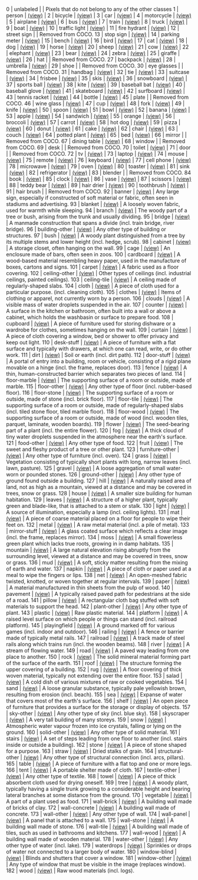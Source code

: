 0	|	unlabeled	|		|	Pixels that do not belong to any of the other classes
1	|	person	|	[(view)](http://calvin.inf.ed.ac.uk/wp-content/uploads/data/cocostuffdataset/preview/label-1-person.png)	|
2	|	bicycle	|	[(view)](http://calvin.inf.ed.ac.uk/wp-content/uploads/data/cocostuffdataset/preview/label-2-bicycle.png)	|
3	|	car	|	[(view)](http://calvin.inf.ed.ac.uk/wp-content/uploads/data/cocostuffdataset/preview/label-3-car.png)	|
4	|	motorcycle	|	[(view)](http://calvin.inf.ed.ac.uk/wp-content/uploads/data/cocostuffdataset/preview/label-4-motorcycle.png)	|
5	|	airplane	|	[(view)](http://calvin.inf.ed.ac.uk/wp-content/uploads/data/cocostuffdataset/preview/label-5-airplane.png)	|
6	|	bus	|	[(view)](http://calvin.inf.ed.ac.uk/wp-content/uploads/data/cocostuffdataset/preview/label-6-bus.png)	|
7	|	train	|	[(view)](http://calvin.inf.ed.ac.uk/wp-content/uploads/data/cocostuffdataset/preview/label-7-train.png)	|
8	|	truck	|	[(view)](http://calvin.inf.ed.ac.uk/wp-content/uploads/data/cocostuffdataset/preview/label-8-truck.png)	|
9	|	boat	|	[(view)](http://calvin.inf.ed.ac.uk/wp-content/uploads/data/cocostuffdataset/preview/label-9-boat.png)	|
10	|	traffic light	|	[(view)](http://calvin.inf.ed.ac.uk/wp-content/uploads/data/cocostuffdataset/preview/label-10-traffic%20light.png)	|
11	|	fire hydrant	|	[(view)](http://calvin.inf.ed.ac.uk/wp-content/uploads/data/cocostuffdataset/preview/label-11-fire%20hydrant.png)	|
12	|	street sign	|		|	Removed from COCO.
13	|	stop sign	|	[(view)](http://calvin.inf.ed.ac.uk/wp-content/uploads/data/cocostuffdataset/preview/label-13-stop%20sign.png)	|
14	|	parking meter	|	[(view)](http://calvin.inf.ed.ac.uk/wp-content/uploads/data/cocostuffdataset/preview/label-14-parking%20meter.png)	|
15	|	bench	|	[(view)](http://calvin.inf.ed.ac.uk/wp-content/uploads/data/cocostuffdataset/preview/label-15-bench.png)	|
16	|	bird	|	[(view)](http://calvin.inf.ed.ac.uk/wp-content/uploads/data/cocostuffdataset/preview/label-16-bird.png)	|
17	|	cat	|	[(view)](http://calvin.inf.ed.ac.uk/wp-content/uploads/data/cocostuffdataset/preview/label-17-cat.png)	|
18	|	dog	|	[(view)](http://calvin.inf.ed.ac.uk/wp-content/uploads/data/cocostuffdataset/preview/label-18-dog.png)	|
19	|	horse	|	[(view)](http://calvin.inf.ed.ac.uk/wp-content/uploads/data/cocostuffdataset/preview/label-19-horse.png)	|
20	|	sheep	|	[(view)](http://calvin.inf.ed.ac.uk/wp-content/uploads/data/cocostuffdataset/preview/label-20-sheep.png)	|
21	|	cow	|	[(view)](http://calvin.inf.ed.ac.uk/wp-content/uploads/data/cocostuffdataset/preview/label-21-cow.png)	|
22	|	elephant	|	[(view)](http://calvin.inf.ed.ac.uk/wp-content/uploads/data/cocostuffdataset/preview/label-22-elephant.png)	|
23	|	bear	|	[(view)](http://calvin.inf.ed.ac.uk/wp-content/uploads/data/cocostuffdataset/preview/label-23-bear.png)	|
24	|	zebra	|	[(view)](http://calvin.inf.ed.ac.uk/wp-content/uploads/data/cocostuffdataset/preview/label-24-zebra.png)	|
25	|	giraffe	|	[(view)](http://calvin.inf.ed.ac.uk/wp-content/uploads/data/cocostuffdataset/preview/label-25-giraffe.png)	|
26	|	hat	|		|	Removed from COCO.
27	|	backpack	|	[(view)](http://calvin.inf.ed.ac.uk/wp-content/uploads/data/cocostuffdataset/preview/label-27-backpack.png)	|
28	|	umbrella	|	[(view)](http://calvin.inf.ed.ac.uk/wp-content/uploads/data/cocostuffdataset/preview/label-28-umbrella.png)	|
29	|	shoe	|		|	Removed from COCO.
30	|	eye glasses	|		|	Removed from COCO.
31	|	handbag	|	[(view)](http://calvin.inf.ed.ac.uk/wp-content/uploads/data/cocostuffdataset/preview/label-31-handbag.png)	|
32	|	tie	|	[(view)](http://calvin.inf.ed.ac.uk/wp-content/uploads/data/cocostuffdataset/preview/label-32-tie.png)	|
33	|	suitcase	|	[(view)](http://calvin.inf.ed.ac.uk/wp-content/uploads/data/cocostuffdataset/preview/label-33-suitcase.png)	|
34	|	frisbee	|	[(view)](http://calvin.inf.ed.ac.uk/wp-content/uploads/data/cocostuffdataset/preview/label-34-frisbee.png)	|
35	|	skis	|	[(view)](http://calvin.inf.ed.ac.uk/wp-content/uploads/data/cocostuffdataset/preview/label-35-skis.png)	|
36	|	snowboard	|	[(view)](http://calvin.inf.ed.ac.uk/wp-content/uploads/data/cocostuffdataset/preview/label-36-snowboard.png)	|
37	|	sports ball	|	[(view)](http://calvin.inf.ed.ac.uk/wp-content/uploads/data/cocostuffdataset/preview/label-37-sports%20ball.png)	|
38	|	kite	|	[(view)](http://calvin.inf.ed.ac.uk/wp-content/uploads/data/cocostuffdataset/preview/label-38-kite.png)	|
39	|	baseball bat	|	[(view)](http://calvin.inf.ed.ac.uk/wp-content/uploads/data/cocostuffdataset/preview/label-39-baseball%20bat.png)	|
40	|	baseball glove	|	[(view)](http://calvin.inf.ed.ac.uk/wp-content/uploads/data/cocostuffdataset/preview/label-40-baseball%20glove.png)	|
41	|	skateboard	|	[(view)](http://calvin.inf.ed.ac.uk/wp-content/uploads/data/cocostuffdataset/preview/label-41-skateboard.png)	|
42	|	surfboard	|	[(view)](http://calvin.inf.ed.ac.uk/wp-content/uploads/data/cocostuffdataset/preview/label-42-surfboard.png)	|
43	|	tennis racket	|	[(view)](http://calvin.inf.ed.ac.uk/wp-content/uploads/data/cocostuffdataset/preview/label-43-tennis%20racket.png)	|
44	|	bottle	|	[(view)](http://calvin.inf.ed.ac.uk/wp-content/uploads/data/cocostuffdataset/preview/label-44-bottle.png)	|
45	|	plate	|		|	Removed from COCO.
46	|	wine glass	|	[(view)](http://calvin.inf.ed.ac.uk/wp-content/uploads/data/cocostuffdataset/preview/label-46-wine%20glass.png)	|
47	|	cup	|	[(view)](http://calvin.inf.ed.ac.uk/wp-content/uploads/data/cocostuffdataset/preview/label-47-cup.png)	|
48	|	fork	|	[(view)](http://calvin.inf.ed.ac.uk/wp-content/uploads/data/cocostuffdataset/preview/label-48-fork.png)	|
49	|	knife	|	[(view)](http://calvin.inf.ed.ac.uk/wp-content/uploads/data/cocostuffdataset/preview/label-49-knife.png)	|
50	|	spoon	|	[(view)](http://calvin.inf.ed.ac.uk/wp-content/uploads/data/cocostuffdataset/preview/label-50-spoon.png)	|
51	|	bowl	|	[(view)](http://calvin.inf.ed.ac.uk/wp-content/uploads/data/cocostuffdataset/preview/label-51-bowl.png)	|
52	|	banana	|	[(view)](http://calvin.inf.ed.ac.uk/wp-content/uploads/data/cocostuffdataset/preview/label-52-banana.png)	|
53	|	apple	|	[(view)](http://calvin.inf.ed.ac.uk/wp-content/uploads/data/cocostuffdataset/preview/label-53-apple.png)	|
54	|	sandwich	|	[(view)](http://calvin.inf.ed.ac.uk/wp-content/uploads/data/cocostuffdataset/preview/label-54-sandwich.png)	|
55	|	orange	|	[(view)](http://calvin.inf.ed.ac.uk/wp-content/uploads/data/cocostuffdataset/preview/label-55-orange.png)	|
56	|	broccoli	|	[(view)](http://calvin.inf.ed.ac.uk/wp-content/uploads/data/cocostuffdataset/preview/label-56-broccoli.png)	|
57	|	carrot	|	[(view)](http://calvin.inf.ed.ac.uk/wp-content/uploads/data/cocostuffdataset/preview/label-57-carrot.png)	|
58	|	hot dog	|	[(view)](http://calvin.inf.ed.ac.uk/wp-content/uploads/data/cocostuffdataset/preview/label-58-hot%20dog.png)	|
59	|	pizza	|	[(view)](http://calvin.inf.ed.ac.uk/wp-content/uploads/data/cocostuffdataset/preview/label-59-pizza.png)	|
60	|	donut	|	[(view)](http://calvin.inf.ed.ac.uk/wp-content/uploads/data/cocostuffdataset/preview/label-60-donut.png)	|
61	|	cake	|	[(view)](http://calvin.inf.ed.ac.uk/wp-content/uploads/data/cocostuffdataset/preview/label-61-cake.png)	|
62	|	chair	|	[(view)](http://calvin.inf.ed.ac.uk/wp-content/uploads/data/cocostuffdataset/preview/label-62-chair.png)	|
63	|	couch	|	[(view)](http://calvin.inf.ed.ac.uk/wp-content/uploads/data/cocostuffdataset/preview/label-63-couch.png)	|
64	|	potted plant	|	[(view)](http://calvin.inf.ed.ac.uk/wp-content/uploads/data/cocostuffdataset/preview/label-64-potted%20plant.png)	|
65	|	bed	|	[(view)](http://calvin.inf.ed.ac.uk/wp-content/uploads/data/cocostuffdataset/preview/label-65-bed.png)	|
66	|	mirror	|		|	Removed from COCO.
67	|	dining table	|	[(view)](http://calvin.inf.ed.ac.uk/wp-content/uploads/data/cocostuffdataset/preview/label-67-dining%20table.png)	|
68	|	window	|		|	Removed from COCO.
69	|	desk	|		|	Removed from COCO.
70	|	toilet	|	[(view)](http://calvin.inf.ed.ac.uk/wp-content/uploads/data/cocostuffdataset/preview/label-70-toilet.png)	|
71	|	door	|		|	Removed from COCO.
72	|	tv	|	[(view)](http://calvin.inf.ed.ac.uk/wp-content/uploads/data/cocostuffdataset/preview/label-72-tv.png)	|
73	|	laptop	|	[(view)](http://calvin.inf.ed.ac.uk/wp-content/uploads/data/cocostuffdataset/preview/label-73-laptop.png)	|
74	|	mouse	|	[(view)](http://calvin.inf.ed.ac.uk/wp-content/uploads/data/cocostuffdataset/preview/label-74-mouse.png)	|
75	|	remote	|	[(view)](http://calvin.inf.ed.ac.uk/wp-content/uploads/data/cocostuffdataset/preview/label-75-remote.png)	|
76	|	keyboard	|	[(view)](http://calvin.inf.ed.ac.uk/wp-content/uploads/data/cocostuffdataset/preview/label-76-keyboard.png)	|
77	|	cell phone	|	[(view)](http://calvin.inf.ed.ac.uk/wp-content/uploads/data/cocostuffdataset/preview/label-77-cell%20phone.png)	|
78	|	microwave	|	[(view)](http://calvin.inf.ed.ac.uk/wp-content/uploads/data/cocostuffdataset/preview/label-78-microwave.png)	|
79	|	oven	|	[(view)](http://calvin.inf.ed.ac.uk/wp-content/uploads/data/cocostuffdataset/preview/label-79-oven.png)	|
80	|	toaster	|	[(view)](http://calvin.inf.ed.ac.uk/wp-content/uploads/data/cocostuffdataset/preview/label-80-toaster.png)	|
81	|	sink	|	[(view)](http://calvin.inf.ed.ac.uk/wp-content/uploads/data/cocostuffdataset/preview/label-81-sink.png)	|
82	|	refrigerator	|	[(view)](http://calvin.inf.ed.ac.uk/wp-content/uploads/data/cocostuffdataset/preview/label-82-refrigerator.png)	|
83	|	blender	|		|	Removed from COCO.
84	|	book	|	[(view)](http://calvin.inf.ed.ac.uk/wp-content/uploads/data/cocostuffdataset/preview/label-84-book.png)	|
85	|	clock	|	[(view)](http://calvin.inf.ed.ac.uk/wp-content/uploads/data/cocostuffdataset/preview/label-85-clock.png)	|
86	|	vase	|	[(view)](http://calvin.inf.ed.ac.uk/wp-content/uploads/data/cocostuffdataset/preview/label-86-vase.png)	|
87	|	scissors	|	[(view)](http://calvin.inf.ed.ac.uk/wp-content/uploads/data/cocostuffdataset/preview/label-87-scissors.png)	|
88	|	teddy bear	|	[(view)](http://calvin.inf.ed.ac.uk/wp-content/uploads/data/cocostuffdataset/preview/label-88-teddy%20bear.png)	|
89	|	hair drier	|	[(view)](http://calvin.inf.ed.ac.uk/wp-content/uploads/data/cocostuffdataset/preview/label-89-hair%20drier.png)	|
90	|	toothbrush	|	[(view)](http://calvin.inf.ed.ac.uk/wp-content/uploads/data/cocostuffdataset/preview/label-90-toothbrush.png)	|
91	|	hair brush	|		|	Removed from COCO.
92	|	banner	|	[(view)](http://calvin.inf.ed.ac.uk/wp-content/uploads/data/cocostuffdataset/preview/label-92-banner.png)	|	Any large sign, especially if constructed of soft material or fabric, often seen in stadiums and advertising.
93	|	blanket	|	[(view)](http://calvin.inf.ed.ac.uk/wp-content/uploads/data/cocostuffdataset/preview/label-93-blanket.png)	|	A loosely woven fabric, used for warmth while sleeping.
94	|	branch	|	[(view)](http://calvin.inf.ed.ac.uk/wp-content/uploads/data/cocostuffdataset/preview/label-94-branch.png)	|	The woody part of a tree or bush, arising from the trunk and usually dividing.
95	|	bridge	|	[(view)](http://calvin.inf.ed.ac.uk/wp-content/uploads/data/cocostuffdataset/preview/label-95-bridge.png)	|	A manmade construction that spans a divide (incl. train bridge, river bridge).
96	|	building-other	|	[(view)](http://calvin.inf.ed.ac.uk/wp-content/uploads/data/cocostuffdataset/preview/label-96-building-other.png)	|	Any other type of building or structures.
97	|	bush	|	[(view)](http://calvin.inf.ed.ac.uk/wp-content/uploads/data/cocostuffdataset/preview/label-97-bush.png)	|	A woody plant distinguished from a tree by its multiple stems and lower height (incl. hedge, scrub).
98	|	cabinet	|	[(view)](http://calvin.inf.ed.ac.uk/wp-content/uploads/data/cocostuffdataset/preview/label-98-cabinet.png)	|	A storage closet, often hanging on the wall.
99	|	cage	|	[(view)](http://calvin.inf.ed.ac.uk/wp-content/uploads/data/cocostuffdataset/preview/label-99-cage.png)	|	An enclosure made of bars, often seen in zoos.
100	|	cardboard	|	[(view)](http://calvin.inf.ed.ac.uk/wp-content/uploads/data/cocostuffdataset/preview/label-100-cardboard.png)	|	A wood-based material resembling heavy paper, used in the manufacture of boxes, cartons and signs.
101	|	carpet	|	[(view)](http://calvin.inf.ed.ac.uk/wp-content/uploads/data/cocostuffdataset/preview/label-101-carpet.png)	|	A fabric used as a floor covering.
102	|	ceiling-other	|	[(view)](http://calvin.inf.ed.ac.uk/wp-content/uploads/data/cocostuffdataset/preview/label-102-ceiling-other.png)	|	Other types of ceilings (incl. industrial ceilings, painted ceilings).
103	|	ceiling-tile	|	[(view)](http://calvin.inf.ed.ac.uk/wp-content/uploads/data/cocostuffdataset/preview/label-103-ceiling-tile.png)	|	A ceiling made of regularly-shaped slabs.
104	|	cloth	|	[(view)](http://calvin.inf.ed.ac.uk/wp-content/uploads/data/cocostuffdataset/preview/label-104-cloth.png)	|	A piece of cloth used for a particular purpose. (incl. cleaning cloth).
105	|	clothes	|	[(view)](http://calvin.inf.ed.ac.uk/wp-content/uploads/data/cocostuffdataset/preview/label-105-clothes.png)	|	Items of clothing or apparel, not currently worn by a person.
106	|	clouds	|	[(view)](http://calvin.inf.ed.ac.uk/wp-content/uploads/data/cocostuffdataset/preview/label-106-clouds.png)	|	A visible mass of water droplets suspended in the air.
107	|	counter	|	[(view)](http://calvin.inf.ed.ac.uk/wp-content/uploads/data/cocostuffdataset/preview/label-107-counter.png)	|	A surface in the kitchen or bathroom, often built into a wall or above a cabinet, which holds the washbasin or surface to prepare food.
108	|	cupboard	|	[(view)](http://calvin.inf.ed.ac.uk/wp-content/uploads/data/cocostuffdataset/preview/label-108-cupboard.png)	|	A piece of furniture used for storing dishware or a wardrobe for clothes, sometimes hanging on the wall.
109	|	curtain	|	[(view)](http://calvin.inf.ed.ac.uk/wp-content/uploads/data/cocostuffdataset/preview/label-109-curtain.png)	|	A piece of cloth covering a window, bed or shower to offer privacy and keep out light.
110	|	desk-stuff	|	[(view)](http://calvin.inf.ed.ac.uk/wp-content/uploads/data/cocostuffdataset/preview/label-110-desk-stuff.png)	|	A piece of furniture with a flat surface and typically with drawers, at which one can read, write, or do other work.
111	|	dirt	|	[(view)](http://calvin.inf.ed.ac.uk/wp-content/uploads/data/cocostuffdataset/preview/label-111-dirt.png)	|	Soil or earth (incl. dirt path).
112	|	door-stuff	|	[(view)](http://calvin.inf.ed.ac.uk/wp-content/uploads/data/cocostuffdataset/preview/label-112-door-stuff.png)	|	A portal of entry into a building, room or vehicle, consisting of a rigid plane movable on a hinge (incl. the frame, replaces door).
113	|	fence	|	[(view)](http://calvin.inf.ed.ac.uk/wp-content/uploads/data/cocostuffdataset/preview/label-113-fence.png)	|	A thin, human-constructed barrier which separates two pieces of land.
114	|	floor-marble	|	[(view)](http://calvin.inf.ed.ac.uk/wp-content/uploads/data/cocostuffdataset/preview/label-114-floor-marble.png)	|	The supporting surface of a room or outside, made of marble.
115	|	floor-other	|	[(view)](http://calvin.inf.ed.ac.uk/wp-content/uploads/data/cocostuffdataset/preview/label-115-floor-other.png)	|	Any other type of floor (incl. rubber-based floor).
116	|	floor-stone	|	[(view)](http://calvin.inf.ed.ac.uk/wp-content/uploads/data/cocostuffdataset/preview/label-116-floor-stone.png)	|	The supporting surface of a room or outside, made of stone (incl. brick floor).
117	|	floor-tile	|	[(view)](http://calvin.inf.ed.ac.uk/wp-content/uploads/data/cocostuffdataset/preview/label-117-floor-tile.png)	|	The supporting surface of a room or outside, made of regularly-shaped slabs (incl. tiled stone floor, tiled marble floor).
118	|	floor-wood	|	[(view)](http://calvin.inf.ed.ac.uk/wp-content/uploads/data/cocostuffdataset/preview/label-118-floor-wood.png)	|	The supporting surface of a room or outside, made of wood (incl. wooden tiles, parquet, laminate, wooden boards).
119	|	flower	|	[(view)](http://calvin.inf.ed.ac.uk/wp-content/uploads/data/cocostuffdataset/preview/label-119-flower.png)	|	The seed-bearing part of a plant (incl. the entire flower).
120	|	fog	|	[(view)](http://calvin.inf.ed.ac.uk/wp-content/uploads/data/cocostuffdataset/preview/label-120-fog.png)	|	A thick cloud of tiny water droplets suspended in the atmosphere near the earth's surface.
121	|	food-other	|	[(view)](http://calvin.inf.ed.ac.uk/wp-content/uploads/data/cocostuffdataset/preview/label-121-food-other.png)	|	Any other type of food.
122	|	fruit	|	[(view)](http://calvin.inf.ed.ac.uk/wp-content/uploads/data/cocostuffdataset/preview/label-122-fruit.png)	|	The sweet and fleshy product of a tree or other plant.
123	|	furniture-other	|	[(view)](http://calvin.inf.ed.ac.uk/wp-content/uploads/data/cocostuffdataset/preview/label-123-furniture-other.png)	|	Any other type of furniture (incl. oven).
124	|	grass	|	[(view)](http://calvin.inf.ed.ac.uk/wp-content/uploads/data/cocostuffdataset/preview/label-124-grass.png)	|	Vegetation consisting of typically short plants with long, narrow leaves (incl. lawn, pasture).
125	|	gravel	|	[(view)](http://calvin.inf.ed.ac.uk/wp-content/uploads/data/cocostuffdataset/preview/label-125-gravel.png)	|	A loose aggregation of small water-worn or pounded stones.
126	|	ground-other	|	[(view)](http://calvin.inf.ed.ac.uk/wp-content/uploads/data/cocostuffdataset/preview/label-126-ground-other.png)	|	Any other type of ground found outside a building.
127	|	hill	|	[(view)](http://calvin.inf.ed.ac.uk/wp-content/uploads/data/cocostuffdataset/preview/label-127-hill.png)	|	A naturally raised area of land, not as high as a mountain, viewed at a distance and may be covered in trees, snow or grass.
128	|	house	|	[(view)](http://calvin.inf.ed.ac.uk/wp-content/uploads/data/cocostuffdataset/preview/label-128-house.png)	|	A smaller size building for human habitation.
129	|	leaves	|	[(view)](http://calvin.inf.ed.ac.uk/wp-content/uploads/data/cocostuffdataset/preview/label-129-leaves.png)	|	A structure of a higher plant, typically green and blade-like, that is attached to a stem or stalk.
130	|	light	|	[(view)](http://calvin.inf.ed.ac.uk/wp-content/uploads/data/cocostuffdataset/preview/label-130-light.png)	|	A source of illumination, especially a lamp (incl. ceiling lights).
131	|	mat	|	[(view)](http://calvin.inf.ed.ac.uk/wp-content/uploads/data/cocostuffdataset/preview/label-131-mat.png)	|	A piece of coarse material placed on a floor for people to wipe their feet on.
132	|	metal	|	[(view)](http://calvin.inf.ed.ac.uk/wp-content/uploads/data/cocostuffdataset/preview/label-132-metal.png)	|	A raw metal material (incl. a pile of metal).
133	|	mirror-stuff	|	[(view)](http://calvin.inf.ed.ac.uk/wp-content/uploads/data/cocostuffdataset/preview/label-133-mirror-stuff.png)	|	A glass coated surface which reflects a clear image (incl. the frame, replaces mirror).
134	|	moss	|	[(view)](http://calvin.inf.ed.ac.uk/wp-content/uploads/data/cocostuffdataset/preview/label-134-moss.png)	|	A small flowerless green plant which lacks true roots, growing in in damp habitats.
135	|	mountain	|	[(view)](http://calvin.inf.ed.ac.uk/wp-content/uploads/data/cocostuffdataset/preview/label-135-mountain.png)	|	A large natural elevation rising abruptly from the surrounding level, viewed at a distance and may be covered in trees, snow or grass.
136	|	mud	|	[(view)](http://calvin.inf.ed.ac.uk/wp-content/uploads/data/cocostuffdataset/preview/label-136-mud.png)	|	A soft, sticky matter resulting from the mixing of earth and water.
137	|	napkin	|	[(view)](http://calvin.inf.ed.ac.uk/wp-content/uploads/data/cocostuffdataset/preview/label-137-napkin.png)	|	A piece of cloth or paper used at a meal to wipe the fingers or lips.
138	|	net	|	[(view)](http://calvin.inf.ed.ac.uk/wp-content/uploads/data/cocostuffdataset/preview/label-138-net.png)	|	An open-meshed fabric twisted, knotted, or woven together at regular intervals.
139	|	paper	|	[(view)](http://calvin.inf.ed.ac.uk/wp-content/uploads/data/cocostuffdataset/preview/label-139-paper.png)	|	A material manufactured in thin sheets from the pulp of wood.
140	|	pavement	|	[(view)](http://calvin.inf.ed.ac.uk/wp-content/uploads/data/cocostuffdataset/preview/label-140-pavement.png)	|	A typically raised paved path for pedestrians at the side of a road.
141	|	pillow	|	[(view)](http://calvin.inf.ed.ac.uk/wp-content/uploads/data/cocostuffdataset/preview/label-141-pillow.png)	|	A rectangular cloth bag stuffed with soft materials to support the head.
142	|	plant-other	|	[(view)](http://calvin.inf.ed.ac.uk/wp-content/uploads/data/cocostuffdataset/preview/label-142-plant-other.png)	|	Any other type of plant.
143	|	plastic	|	[(view)](http://calvin.inf.ed.ac.uk/wp-content/uploads/data/cocostuffdataset/preview/label-143-plastic.png)	|	Raw plastic material.
144	|	platform	|	[(view)](http://calvin.inf.ed.ac.uk/wp-content/uploads/data/cocostuffdataset/preview/label-144-platform.png)	|	A raised level surface on which people or things can stand (incl. railroad platform).
145	|	playingfield	|	[(view)](http://calvin.inf.ed.ac.uk/wp-content/uploads/data/cocostuffdataset/preview/label-145-playingfield.png)	|	A ground marked off for various games (incl. indoor and outdoor).
146	|	railing	|	[(view)](http://calvin.inf.ed.ac.uk/wp-content/uploads/data/cocostuffdataset/preview/label-146-railing.png)	|	A fence or barrier made of typically metal rails.
147	|	railroad	|	[(view)](http://calvin.inf.ed.ac.uk/wp-content/uploads/data/cocostuffdataset/preview/label-147-railroad.png)	|	A track made of steel rails along which trains run (incl. the wooden beams).
148	|	river	|	[(view)](http://calvin.inf.ed.ac.uk/wp-content/uploads/data/cocostuffdataset/preview/label-148-river.png)	|	A stream of flowing water.
149	|	road	|	[(view)](http://calvin.inf.ed.ac.uk/wp-content/uploads/data/cocostuffdataset/preview/label-149-road.png)	|	A paved way leading from one place to another.
150	|	rock	|	[(view)](http://calvin.inf.ed.ac.uk/wp-content/uploads/data/cocostuffdataset/preview/label-150-rock.png)	|	The solid mineral material forming part of the surface of the earth.
151	|	roof	|	[(view)](http://calvin.inf.ed.ac.uk/wp-content/uploads/data/cocostuffdataset/preview/label-151-roof.png)	|	The structure forming the upper covering of a building.
152	|	rug	|	[(view)](http://calvin.inf.ed.ac.uk/wp-content/uploads/data/cocostuffdataset/preview/label-152-rug.png)	|	A floor covering of thick woven material, typically not extending over the entire floor.
153	|	salad	|	[(view)](http://calvin.inf.ed.ac.uk/wp-content/uploads/data/cocostuffdataset/preview/label-153-salad.png)	|	A cold dish of various mixtures of raw or cooked vegetables.
154	|	sand	|	[(view)](http://calvin.inf.ed.ac.uk/wp-content/uploads/data/cocostuffdataset/preview/label-154-sand.png)	|	A loose granular substance, typically pale yellowish brown, resulting from erosion (incl. beach).
155	|	sea	|	[(view)](http://calvin.inf.ed.ac.uk/wp-content/uploads/data/cocostuffdataset/preview/label-155-sea.png)	|	Expanse of water that covers most of the earth's surface.
156	|	shelf	|	[(view)](http://calvin.inf.ed.ac.uk/wp-content/uploads/data/cocostuffdataset/preview/label-156-shelf.png)	|	An open piece of furniture that provides a surface for the storage or display of objects.
157	|	sky-other	|	[(view)](http://calvin.inf.ed.ac.uk/wp-content/uploads/data/cocostuffdataset/preview/label-157-sky-other.png)	|	Any other type of sky (incl. blue sky).
158	|	skyscraper	|	[(view)](http://calvin.inf.ed.ac.uk/wp-content/uploads/data/cocostuffdataset/preview/label-158-skyscraper.png)	|	A very tall building of many storeys.
159	|	snow	|	[(view)](http://calvin.inf.ed.ac.uk/wp-content/uploads/data/cocostuffdataset/preview/label-159-snow.png)	|	Atmospheric water vapour frozen into ice crystals, falling or lying on the ground.
160	|	solid-other	|	[(view)](http://calvin.inf.ed.ac.uk/wp-content/uploads/data/cocostuffdataset/preview/label-160-solid-other.png)	|	Any other type of solid material.
161	|	stairs	|	[(view)](http://calvin.inf.ed.ac.uk/wp-content/uploads/data/cocostuffdataset/preview/label-161-stairs.png)	|	A set of steps leading from one floor to another (incl. stairs inside or outside a building).
162	|	stone	|	[(view)](http://calvin.inf.ed.ac.uk/wp-content/uploads/data/cocostuffdataset/preview/label-162-stone.png)	|	A piece of stone shaped for a purpose.
163	|	straw	|	[(view)](http://calvin.inf.ed.ac.uk/wp-content/uploads/data/cocostuffdataset/preview/label-163-straw.png)	|	Dried stalks of grain.
164	|	structural-other	|	[(view)](http://calvin.inf.ed.ac.uk/wp-content/uploads/data/cocostuffdataset/preview/label-164-structural-other.png)	|	Any other type of structural connection (incl. arcs, pillars).
165	|	table	|	[(view)](http://calvin.inf.ed.ac.uk/wp-content/uploads/data/cocostuffdataset/preview/label-165-table.png)	|	A piece of furniture with a flat top and one or more legs.
166	|	tent	|	[(view)](http://calvin.inf.ed.ac.uk/wp-content/uploads/data/cocostuffdataset/preview/label-166-tent.png)	|	A portable shelter made of cloth.
167	|	textile-other	|	[(view)](http://calvin.inf.ed.ac.uk/wp-content/uploads/data/cocostuffdataset/preview/label-167-textile-other.png)	|	Any other type of textile.
168	|	towel	|	[(view)](http://calvin.inf.ed.ac.uk/wp-content/uploads/data/cocostuffdataset/preview/label-168-towel.png)	|	A piece of thick absorbent cloth used for drying oneself.
169	|	tree	|	[(view)](http://calvin.inf.ed.ac.uk/wp-content/uploads/data/cocostuffdataset/preview/label-169-tree.png)	|	A woody plant, typically having a single trunk growing to a considerable height and bearing lateral branches at some distance from the ground.
170	|	vegetable	|	[(view)](http://calvin.inf.ed.ac.uk/wp-content/uploads/data/cocostuffdataset/preview/label-170-vegetable.png)	|	A part of a plant used as food.
171	|	wall-brick	|	[(view)](http://calvin.inf.ed.ac.uk/wp-content/uploads/data/cocostuffdataset/preview/label-171-wall-brick.png)	|	A building wall made of bricks of clay.
172	|	wall-concrete	|	[(view)](http://calvin.inf.ed.ac.uk/wp-content/uploads/data/cocostuffdataset/preview/label-172-wall-concrete.png)	|	A building wall made of concrete.
173	|	wall-other	|	[(view)](http://calvin.inf.ed.ac.uk/wp-content/uploads/data/cocostuffdataset/preview/label-173-wall-other.png)	|	Any other type of wall.
174	|	wall-panel	|	[(view)](http://calvin.inf.ed.ac.uk/wp-content/uploads/data/cocostuffdataset/preview/label-174-wall-panel.png)	|	A panel that is attached to a wall.
175	|	wall-stone	|	[(view)](http://calvin.inf.ed.ac.uk/wp-content/uploads/data/cocostuffdataset/preview/label-175-wall-stone.png)	|	A building wall made of stone.
176	|	wall-tile	|	[(view)](http://calvin.inf.ed.ac.uk/wp-content/uploads/data/cocostuffdataset/preview/label-176-wall-tile.png)	|	A building wall made of tiles, such as used in bathrooms and kitchens.
177	|	wall-wood	|	[(view)](http://calvin.inf.ed.ac.uk/wp-content/uploads/data/cocostuffdataset/preview/label-177-wall-wood.png)	|	A building wall made of wooden material.
178	|	water-other	|	[(view)](http://calvin.inf.ed.ac.uk/wp-content/uploads/data/cocostuffdataset/preview/label-178-water-other.png)	|	Any other type of water (incl. lake).
179	|	waterdrops	|	[(view)](http://calvin.inf.ed.ac.uk/wp-content/uploads/data/cocostuffdataset/preview/label-179-waterdrops.png)	|	Sprinkles or drops of water not connected to a larger body of water.
180	|	window-blind	|	[(view)](http://calvin.inf.ed.ac.uk/wp-content/uploads/data/cocostuffdataset/preview/label-180-window-blind.png)	|	Blinds and shutters that cover a window.
181	|	window-other	|	[(view)](http://calvin.inf.ed.ac.uk/wp-content/uploads/data/cocostuffdataset/preview/label-181-window-other.png)	|	Any type of window that must be visible in the image (replaces window).
182	|	wood	|	[(view)](http://calvin.inf.ed.ac.uk/wp-content/uploads/data/cocostuffdataset/preview/label-182-wood.png)	|	Raw wood materials (incl. logs).
